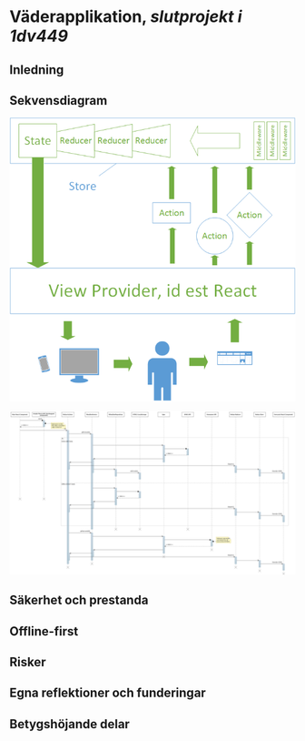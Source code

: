# Väderapplikation, _slutprojekt i 1dv449_

## Inledning



## Sekvensdiagram

![Redux Workflow](pics/ReduxWorkflow.png)

![UML Sequence Diagram](pics/UMLSequenceDiagram.png)

## Säkerhet och prestanda

## Offline-first

## Risker

## Egna reflektioner och funderingar

## Betygshöjande delar
